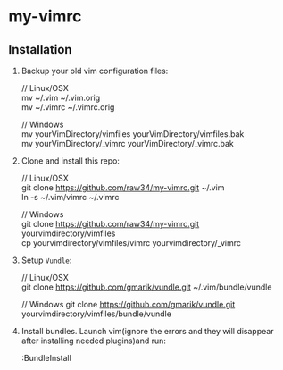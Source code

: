# my-vimrc


## Installation

1. Backup your old vim configuration files:

    // Linux/OSX  
    mv ~/.vim ~/.vim.orig  
    mv ~/.vimrc ~/.vimrc.orig

    // Windows  
    mv yourVimDirectory/vimfiles yourVimDirectory/vimfiles.bak  
    mv yourVimDirectory/_vimrc yourVimDirectory/_vimrc.bak

2. Clone and install this repo:

    // Linux/OSX  
    git clone https://github.com/raw34/my-vimrc.git ~/.vim  
    ln -s ~/.vim/vimrc ~/.vimrc

    // Windows  
    git clone https://github.com/raw34/my-vimrc.git yourvimdirectory/vimfiles  
    cp yourvimdirectory/vimfiles/vimrc yourvimdirectory/_vimrc

3. Setup `Vundle`:

    // Linux/OSX  
    git clone https://github.com/gmarik/vundle.git ~/.vim/bundle/vundle  

    // Windows
    git clone https://github.com/gmarik/vundle.git yourvimdirectory/vimfiles/bundle/vundle

4. Install bundles. Launch vim(ignore the errors and they will disappear after installing needed plugins)and run:

    :BundleInstall
